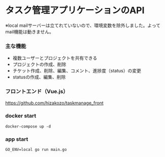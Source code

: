 # タスク管理アプリケーションのAPI
※local mailサーバーは立てれていないので、環境変数を除外しました。よってmail機能は動きません。

### 主な機能
- 複数ユーザーとプロジェクトを共有できる
- プロジェクトの作成、削除
- チケット作成、削除、編集、コメント、進捗度（status）の変更
- statusの作成、編集、削除

### フロントエンド（Vue.js）
https://github.com/hizakozo/taskmanage_front

### docker start
`docker-compose up -d`
### app start
`GO_ENV=local go run main.go`
